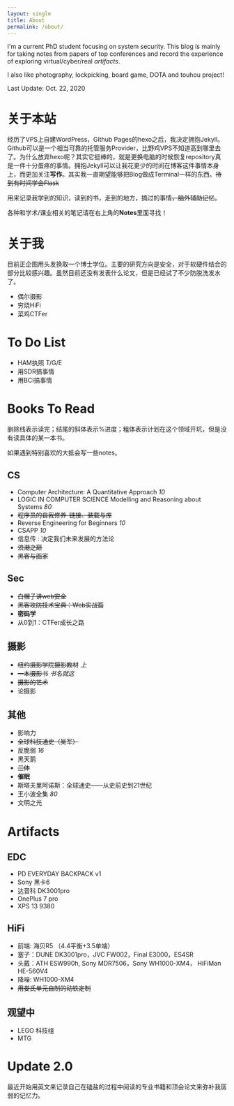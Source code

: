 ```yaml
---
layout: single
title: About
permalink: /about/
---
```


I'm a current PhD student focusing on system security. This blog is mainly for taking notes from papers of top conferences and record the experience of exploring virtual/cyber/real *artifacts*.

I also like photography, lockpicking, board game, DOTA and touhou project!

Last Update: Oct. 22, 2020

# 关于本站

经历了VPS上自建WordPress，Github Pages的hexo之后，我决定拥抱Jekyll。Github可以是一个相当可靠的托管服务Provider，比野鸡VPS不知道高到哪里去了。为什么放弃hexo呢？其实它挺棒的，就是更换电脑的时候恢复repository真是一件十分蛋疼的事情。拥抱Jekyll可以让我花更少的时间在博客这件事情本身上，而更加关注**写作**。其实我一直期望能够把Blog做成Terminal一样的东西。~~待到有时间学会Flask~~

用来记录我学到的知识，读到的书，走到的地方，搞过的事情~~，脑外辅助记忆~~。

各种和学术/课业相关的笔记请在右上角的**Notes**里面寻找！

# 关于我

目前正企图用头发换取一个博士学位。主要的研究方向是安全，对于软硬件结合的部分比较感兴趣。虽然目前还没有发表什么论文，但是已经试了不少防脱洗发水了。

- 偶尔摄影
- 穷烧HiFi
- 菜鸡CTFer

# To Do List

- HAM执照 T/G/E
- 用SDR搞事情
- 用BCI搞事情

# Books To Read

删除线表示读完；结尾的斜体表示%进度；粗体表示计划在这个领域开坑，但是没有读具体的某一本书。

如果遇到特别喜欢的大抵会写一些notes。

## CS

- Computer Architecture: A Quantitative Approach *10*
- LOGIC IN COMPUTER SCIENCE Modelling and Reasoning about Systems *80*
- ~~程序员的自我修养-链接、装载与库~~
- Reverse Engineering for Beginners *10*
- CSAPP *10*
- 信息传 : 决定我们未来发展的方法论
- ~~浪潮之巅~~
- ~~黑客与画家~~

## Sec

- ~~白帽子讲web安全~~
- ~~黑客攻防技术宝典：Web实战篇~~
- **密码学**
- 从0到1：CTFer成长之路

## 摄影

- ~~纽约摄影学院摄影教材~~ *上*
- ~~一本摄影书~~ *书名就这*
- ~~摄影的艺术~~
- 论摄影

## 其他

- 影响力
- ~~全球科技通史（吴军）~~
- 反脆弱 *16*
- 黑天鹅
- ~~三体~~
- **催眠**
- 斯塔夫里阿诺斯：全球通史——从史前史到21世纪
- 王小波全集 *80*
- 文明之光

# Artifacts

## EDC

- PD EVERYDAY BACKPACK v1
- Sony 黑卡6
- 达音科 DK3001pro
- OnePlus 7 pro
- XPS 13 9380

## HiFi

- 前端: 海贝R5 （4.4平衡+3.5单端）
- 塞子：DUNE DK3001pro，JVC FW002，Final E3000，ES4SR
- 头戴：ATH ESW990h, Sony MDR7506，Sony WH1000-XM4， HiFiMan HE-560V4
- 降噪: WH1000-XM4
- ~~用娄氏单元自制的动铁定制~~

## 观望中

- LEGO 科技组
- MTG

# Update 2.0

最近开始用英文来记录自己在磕盐的过程中阅读的专业书籍和顶会论文来弥补我孱弱的记忆力。
